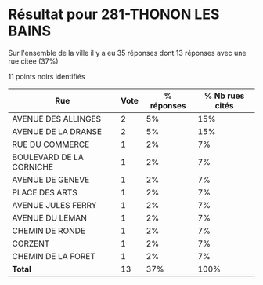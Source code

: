 # Résultat pour 281-THONON LES BAINS

Sur l'ensemble de la ville il y a eu 35 réponses dont 13 réponses avec une rue citée (37%)

11 points noirs identifiés

| Rue | Vote | % réponses | % Nb rues cités|
|-----|------|------------|----------------|
| AVENUE DES ALLINGES | 2 | 5% | 15%|
| AVENUE DE LA DRANSE | 2 | 5% | 15%|
| RUE DU COMMERCE | 1 | 2% | 7%|
| BOULEVARD DE LA CORNICHE | 1 | 2% | 7%|
| AVENUE DE GENEVE | 1 | 2% | 7%|
| PLACE DES ARTS | 1 | 2% | 7%|
| AVENUE JULES FERRY | 1 | 2% | 7%|
| AVENUE DU LEMAN | 1 | 2% | 7%|
| CHEMIN DE RONDE | 1 | 2% | 7%|
| CORZENT | 1 | 2% | 7%|
| CHEMIN DE LA FORET | 1 | 2% | 7%|
| **Total** | 13 | 37% | 100%|
